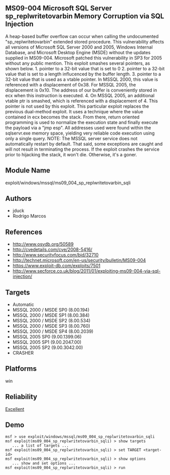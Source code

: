 ## MS09-004 Microsoft SQL Server sp_replwritetovarbin Memory Corruption via SQL Injection

A heap-based buffer overflow can occur when calling the 
undocumented "sp_replwritetovarbin" extended stored 
procedure. This vulnerability affects all versions of 
Microsoft SQL Server 2000 and 2005, Windows Internal 
Database, and Microsoft Desktop Engine (MSDE) without the 
updates supplied in MS09-004. Microsoft patched this 
vulnerability in SP3 for 2005 without any public mention. 
This exploit smashes several pointers, as shown below. 1. 
pointer to a 32-bit value that is set to 0 2. pointer to a 
32-bit value that is set to a length influcenced by the 
buffer length. 3. pointer to a 32-bit value that is used as 
a vtable pointer. In MSSQL 2000, this value is referenced 
with a displacement of 0x38. For MSSQL 2005, the 
displacement is 0x10. The address of our buffer is 
conveniently stored in ecx when this instruction is 
executed. 4. On MSSQL 2005, an additional vtable ptr is 
smashed, which is referenced with a displacement of 4. This 
pointer is not used by this exploit. This particular exploit 
replaces the previous dual-method exploit. It uses a 
technique where the value contained in ecx becomes the 
stack. From there, return oriented programming is used to 
normalize the execution state and finally execute the 
payload via a "jmp esp". All addresses used were found 
within the sqlservr.exe memory space, yielding very reliable 
code execution using only a single query. NOTE: The MSSQL 
server service does not automatically restart by default. 
That said, some exceptions are caught and will not result in 
terminating the process. If the exploit crashes the service 
prior to hijacking the stack, it won't die. Otherwise, it's 
a goner.


## Module Name
exploit/windows/mssql/ms09_004_sp_replwritetovarbin_sqli

## Authors
* jduck
* Rodrigo Marcos


## References
* http://www.osvdb.org/50589
* http://cvedetails.com/cve/2008-5416/
* http://www.securityfocus.com/bid/32710
* http://technet.microsoft.com/en-us/security/bulletin/MS09-004
* https://www.exploit-db.com/exploits/7501
* http://www.secforce.co.uk/blog/2011/01/exploiting-ms09-004-via-sql-injection/



## Targets
* Automatic
* MSSQL 2000 / MSDE SP0 (8.00.194)
* MSSQL 2000 / MSDE SP1 (8.00.384)
* MSSQL 2000 / MSDE SP2 (8.00.534)
* MSSQL 2000 / MSDE SP3 (8.00.760)
* MSSQL 2000 / MSDE SP4 (8.00.2039)
* MSSQL 2005 SP0 (9.00.1399.06)
* MSSQL 2005 SP1 (9.00.2047.00)
* MSSQL 2005 SP2 (9.00.3042.00)
* CRASHER


## Platforms
win

## Reliability
[Excellent](https://github.com/rapid7/metasploit-framework/wiki/Exploit-Ranking)

## Demo

```
msf > use exploit/windows/mssql/ms09_004_sp_replwritetovarbin_sqli
msf exploit(ms09_004_sp_replwritetovarbin_sqli) > show targets
   ... a list of targets ...
msf exploit(ms09_004_sp_replwritetovarbin_sqli) > set TARGET <target-id>
msf exploit(ms09_004_sp_replwritetovarbin_sqli) > show options
   ... show and set options ...
msf exploit(ms09_004_sp_replwritetovarbin_sqli) > run
```
    
    